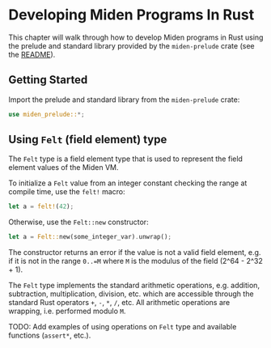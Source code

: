 # Developing Miden Programs In Rust

This chapter will walk through how to develop Miden programs in Rust using the prelude and standard library provided by the `miden-prelude` crate (see the [README](https://github.com/0xPolygonMiden/compiler/sdk/prelude/README.md)).

## Getting Started

Import the prelude and standard library from the `miden-prelude` crate:

```rust
use miden_prelude::*;
```

## Using `Felt` (field element) type

The `Felt` type is a field element type that is used to represent the field element values of the Miden VM. 

To initialize a `Felt` value from an integer constant checking the range at compile time, use the `felt!` macro:

```rust
let a = felt!(42);
```

Otherwise, use the `Felt::new` constructor:

```rust
let a = Felt::new(some_integer_var).unwrap();
```

The constructor returns an error if the value is not a valid field element, e.g. if it is not in the range `0..=M` where `M` is the modulus of the field (2^64 - 2^32 + 1).

The `Felt` type implements the standard arithmetic operations, e.g. addition, subtraction, multiplication, division, etc. which are accessible through the standard Rust operators `+`, `-`, `*`, `/`, etc. All arithmetic operations are wrapping, i.e. performed modulo `M`.

TODO: Add examples of using operations on `Felt` type and available functions (`assert*`, etc.).